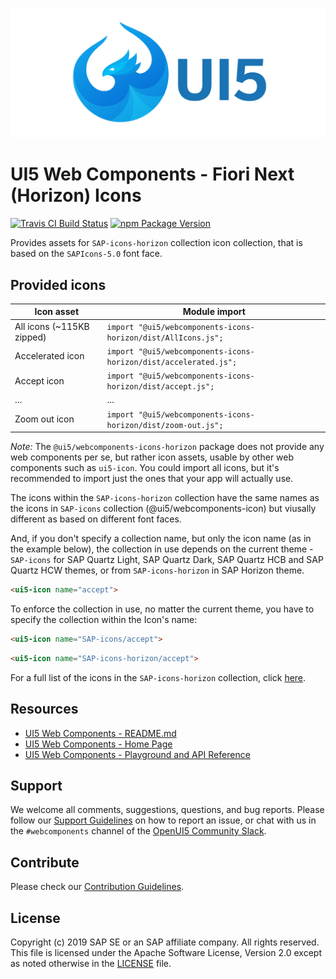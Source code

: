 ![UI5 icon](https://raw.githubusercontent.com/SAP/ui5-webcomponents/master/docs/images/UI5_logo_wide.png)

# UI5 Web Components - Fiori Next (Horizon) Icons

[![Travis CI Build Status](https://travis-ci.org/SAP/ui5-webcomponents.svg?branch=master)](https://travis-ci.org/SAP/ui5-webcomponents)
[![npm Package Version](https://badge.fury.io/js/%40ui5%2Fwebcomponents.svg)](https://www.npmjs.com/package/@ui5/webcomponents)

Provides assets for `SAP-icons-horizon` collection icon collection, that is based on the `SAPIcons-5.0` font face.

## Provided icons

| Icon asset                | Module import                                            |
|---------------------------|----------------------------------------------------------|
| All icons (~115KB zipped) | `import "@ui5/webcomponents-icons-horizon/dist/AllIcons.js";`    |
| Accelerated icon          | `import "@ui5/webcomponents-icons-horizon/dist/accelerated.js";` |
| Accept icon               | `import "@ui5/webcomponents-icons-horizon/dist/accept.js";`      |
| ...                       | ...                                                      |
| Zoom out icon             | `import "@ui5/webcomponents-icons-horizon/dist/zoom-out.js";`    |

*Note:* The `@ui5/webcomponents-icons-horizon` package does not provide any web components per se, but rather icon assets,
usable by other web components such as `ui5-icon`. You could import all icons, but it's recommended to import 
just the ones that your app will actually use.

The icons within the `SAP-icons-horizon` collection have the same names as the icons in `SAP-icons` collection (@ui5/webcomponents-icon)
but viusally different as based on different font faces.

And, if you don't specify a collection name, but only the icon name (as in the example below), the collection in use depends on the current theme - `SAP-icons` for SAP Quartz Light, SAP Quartz Dark, SAP Quartz HCB and SAP Quartz HCW themes, or from `SAP-icons-horizon` in SAP Horizon theme.
```html
<ui5-icon name="accept">
```

To enforce the collection in use, no matter the current theme, you have to specify the collection within the Icon's name:
```html
<ui5-icon name="SAP-icons/accept">
```
```html
<ui5-icon name="SAP-icons-horizon/accept">
```

For a full list of the icons in the `SAP-icons-horizon` collection, click [here](https://openui5.hana.ondemand.com/test-resources/sap/m/demokit/iconExplorer/webapp/index.html#/overview/SAP-icons).



## Resources
- [UI5 Web Components - README.md](https://github.com/SAP/ui5-webcomponents/blob/master/README.md)
- [UI5 Web Components - Home Page](https://sap.github.io/ui5-webcomponents)
- [UI5 Web Components - Playground and API Reference](https://sap.github.io/ui5-webcomponents/playground/)

## Support
We welcome all comments, suggestions, questions, and bug reports. Please follow our [Support Guidelines](https://github.com/SAP/ui5-webcomponents/blob/master/SUPPORT.md#-content) on how to report an issue, or chat with us in the `#webcomponents` channel of the [OpenUI5 Community Slack](https://join-ui5-slack.herokuapp.com/).

## Contribute
Please check our [Contribution Guidelines](https://github.com/SAP/ui5-webcomponents/blob/master/docs/6-contributing/02-conventions-and-guidelines.md).

## License
Copyright (c) 2019 SAP SE or an SAP affiliate company. All rights reserved.
This file is licensed under the Apache Software License, Version 2.0 except as noted otherwise in the [LICENSE](https://github.com/SAP/ui5-webcomponents/blob/master/LICENSE.txt) file.
